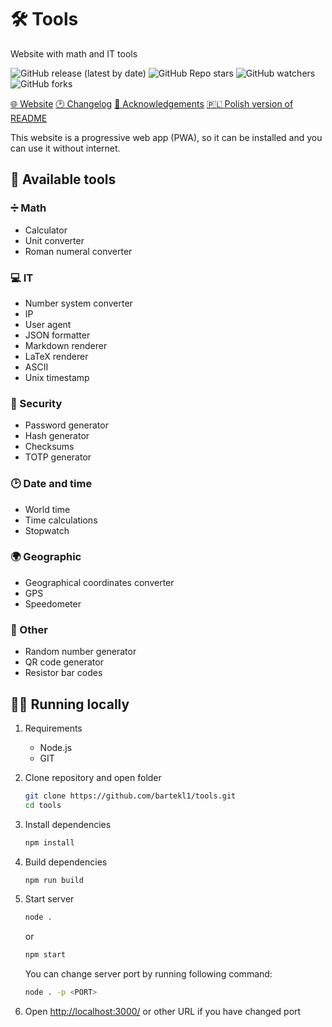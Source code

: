 # 🛠 Tools

Website with math and IT tools

![GitHub release (latest by date)](https://img.shields.io/github/v/release/bartekl1/tools?style=flat-square)
![GitHub Repo stars](https://img.shields.io/github/stars/bartekl1/tools?style=flat-square)
![GitHub watchers](https://img.shields.io/github/watchers/bartekl1/tools?style=flat-square)
![GitHub forks](https://img.shields.io/github/forks/bartekl1/tools?style=flat-square)

[🌐 Website](https://bartekl1.github.io/tools)
[🕑 Changelog](CHANGELOG.md)
[🎁 Acknowledgements](ACKNOWLEDGEMENTS.md)
[🇵🇱 Polish version of README](README_PL.md)

This website is a progressive web app (PWA), so it can be installed and you can use it without internet.

## 📝 Available tools

### ➗ Math

- Calculator
- Unit converter
- Roman numeral converter

### 💻 IT

- Number system converter
- IP
- User agent
- JSON formatter
- Markdown renderer
- LaTeX renderer
- ASCII
- Unix timestamp

### 🔑 Security

- Password generator
- Hash generator
- Checksums
- TOTP generator

### 🕑 Date and time

- World time
- Time calculations
- Stopwatch

### 🌍 Geographic

- Geographical coordinates converter
- GPS
- Speedometer

### 📄 Other

- Random number generator
- QR code generator
- Resistor bar codes

## 👨‍💻 Running locally

1. Requirements
    - Node.js
    - GIT

2. Clone repository and open folder

    ```bash
    git clone https://github.com/bartekl1/tools.git
    cd tools
    ```

3. Install dependencies

    ```bash
    npm install
    ```

4. Build dependencies

    ```bash
    npm run build
    ```

5. Start server

    ```bash
    node .
    ```

    or

    ```bash
    npm start
    ```

    You can change server port by running following command:

    ```bash
    node . -p <PORT>
    ```

6. Open [http://localhost:3000/](http://localhost:3000/) or other URL if you have changed port
